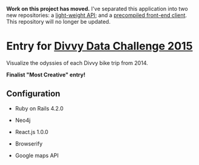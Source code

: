 **Work on this project has moved.** I've separated this application into two new repositories: a [light-weight API](https://github.com/Nase00/Odyssey-API); and a [precompiled front-end client](https://github.com/Nase00/Odyssey-client). This repository will no longer be updated.

# Entry for [Divvy Data Challenge 2015](https://www.divvybikes.com/datachallenge)

Visualize the odyssies of each Divvy bike trip from 2014.

**Finalist "Most Creative" entry!**

## Configuration

+ Ruby on Rails 4.2.0

+ Neo4j

+ React.js 1.0.0

+ Browserify

+ Google maps API

